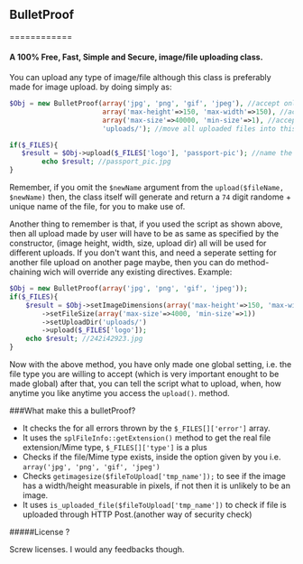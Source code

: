## BulletProof
============
#### A 100% Free, Fast, Simple and Secure, image/file uploading class.

You can upload any type of image/file although this class is preferably made for image upload.
by doing simply as: 
````php
$Obj = new BulletProof(array('jpg', 'png', 'gif', 'jpeg'), //accept only these type of files
                       array('max-height'=>150, 'max-width'=>150), //accept only dimensions specified here
                       array('max-size'=>40000, 'min-size'=>1), //accept only in-between these file
                       'uploads/'); //move all uploaded files into this directory. 

if($_FILES){
   $result = $Obj->upload($_FILES['logo'], 'passport-pic'); //name the file/image as 'passport-pic'
        echo $result; //passport_pic.jpg
}
````
Remember, if you omit the `$newName` argument from the `upload($fileName, $newName)` then, the class itself will 
generate and return a `74` digit randome + unique name of the file, for you to make use of. 

Another thing to remember is that, if you used the script as shown above, then all upload made by user will have to be
as same as specified by the constructor, (image height, width, size, upload dir) all will be used for different uploads. If you don't want this, and need a seperate setting for another file upload on another page maybe, then you can do method-chaining wich will override any existing directives. Example:
````php
$Obj = new BulletProof(array('jpg', 'png', 'gif', 'jpeg'));
if($_FILES){
    $result = $Obj->setImageDimensions(array('max-height'=>150, 'max-width'=>150))
        ->setFileSize(array('max-size'=>4000, 'min-size'=>1))
        ->setUploadDir('uploads/')
        ->upload($_FILES['logo']);
    echo $result; //242i42923.jpg
}
````
Now with the above method, you have only made one global setting, i.e. the file type you are willing to accept (which is very important enought to be made global) after that, you can tell the script what to upload, when, how anytime you like anytime you access the `upload()`. method.  



###What make this a bulletProof? 

* It checks the for all errors thrown by the `$_FILES[]['error']` array. 
* It uses the `splFileInfo::getExtension()` method to get the real file extension/Mime type, `$_FILES[]['type']` is a plus
* Checks if the file/Mime type exists, inside the option given by you i.e. `array('jpg', 'png', 'gif', 'jpeg')`
* Checks `getimagesize($fileToUpload['tmp_name']);` to see if the image has a width/height measurable in pixels, if not then it is unlikely to be an image. 
* It uses `is_uploaded_file($fileToUpload['tmp_name'])` to check if file is uploaded through HTTP Post.(another way of security check)


#####License ? 

Screw licenses. I would any feedbacks though. 
